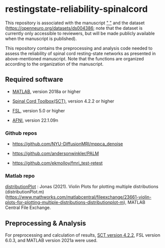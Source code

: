 # restingstate-reliability-spinalcord

This repository is associated with the manuscript [" "]() and the dataset (https://openneuro.org/datasets/ds004386; note that the dataset is currently only accessible to reviewers, but will be made publicly available when the manuscript is published).

This repository contains the preprocessing and analysis code needed to assess the reliability of spinal cord resting-state networks as presented in above-mentioned manuscript. Note that the functions are organized according to the organization of the manuscript.  

## Required software
- [MATLAB](https://www.mathworks.com/products/matlab.html), version 2018a or higher

- [Spinal Cord Toolbox(SCT)](https://spinalcordtoolbox.com/en/latest/), version 4.2.2 or higher

- [FSL](https://fsl.fmrib.ox.ac.uk/fsl/fslwiki), version 5.0 or higher

- [AFNI](https://afni.nimh.nih.gov/),  version 22.1.09n

### Github repos
- https://github.com/NYU-DiffusionMRI/mppca_denoise

- https://github.com/andersonwinkler/PALM

- https://github.com/ekmolloy/fmri_test-retest

### Matlab repo
[distributionPlot](https://github.com/eippertlab/zshim-spinalcord/tree/main/ZShim_Results/Step2_CalculateResults/Helper_Code/Figure_Code/distributionPlot/distributionPlot) :
Jonas (2021). Violin Plots for plotting multiple distributions (distributionPlot.m) (https://www.mathworks.com/matlabcentral/fileexchange/23661-violin-plots-for-plotting-multiple-distributions-distributionplot-m), MATLAB Central File Exchange.


## Preprocessing & Analysis
For preprocessing and calculation of results, [SCT version 4.2.2](https://github.com/spinalcordtoolbox/spinalcordtoolbox/releases/tag/4.2.2), FSL version 6.0.3, and MATLAB version 2021a were used.
